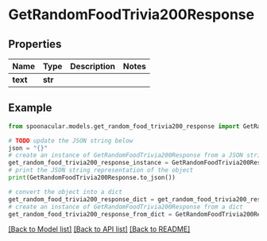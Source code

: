 # GetRandomFoodTrivia200Response



## Properties

Name | Type | Description | Notes
------------ | ------------- | ------------- | -------------
**text** | **str** |  | 

## Example

```python
from spoonacular.models.get_random_food_trivia200_response import GetRandomFoodTrivia200Response

# TODO update the JSON string below
json = "{}"
# create an instance of GetRandomFoodTrivia200Response from a JSON string
get_random_food_trivia200_response_instance = GetRandomFoodTrivia200Response.from_json(json)
# print the JSON string representation of the object
print(GetRandomFoodTrivia200Response.to_json())

# convert the object into a dict
get_random_food_trivia200_response_dict = get_random_food_trivia200_response_instance.to_dict()
# create an instance of GetRandomFoodTrivia200Response from a dict
get_random_food_trivia200_response_from_dict = GetRandomFoodTrivia200Response.from_dict(get_random_food_trivia200_response_dict)
```
[[Back to Model list]](../README.md#documentation-for-models) [[Back to API list]](../README.md#documentation-for-api-endpoints) [[Back to README]](../README.md)


